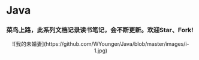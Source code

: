 # Java
### 菜鸟上路，此系列文档记录读书笔记，会不断更新。欢迎Star、Fork!
<div align=center>![我的未婚妻](https://github.com/WYounger/Java/blob/master/images/i-1.jpg)


